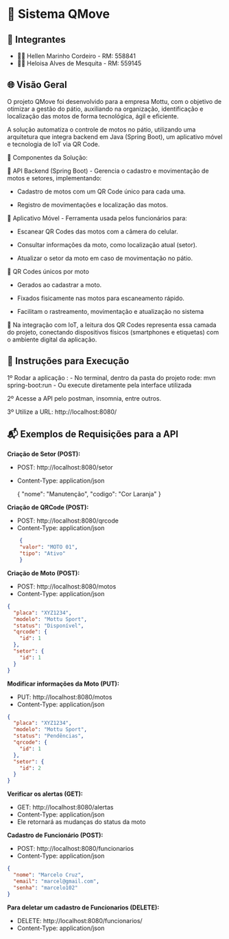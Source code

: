 # 🔲 Sistema QMove



## 👥 Integrantes

- 👩‍💻 Hellen Marinho Cordeiro - RM: 558841
- 👩‍💻 Heloisa Alves de Mesquita - RM: 559145 
## 🌐 Visão Geral

O projeto QMove foi desenvolvido para a empresa Mottu, com o objetivo de otimizar a gestão do pátio, auxiliando na organização, identificação e localização das motos de forma tecnológica, ágil e eficiente.

A solução automatiza o controle de motos no pátio, utilizando uma arquitetura que integra backend em Java (Spring Boot), um aplicativo móvel e tecnologia de IoT via QR Code.

🧩 Componentes da Solução:

🔗 API Backend (Spring Boot) - Gerencia o cadastro e movimentação de motos e setores, implementando:

- Cadastro de motos com um QR Code único para cada uma.
  
- Registro de movimentações e localização das motos.

📱 Aplicativo Móvel - Ferramenta usada pelos funcionários para:

- Escanear QR Codes das motos com a câmera do celular.

- Consultar informações da moto, como localização atual (setor).

- Atualizar o setor da moto em caso de movimentação no pátio.
  
📸 QR Codes únicos por moto

- Gerados ao cadastrar a moto.

- Fixados fisicamente nas motos para escaneamento rápido.

- Facilitam o rastreamento, movimentação e atualização no sistema
  
🔌 Na integração com IoT, a leitura dos QR Codes representa essa  camada do projeto, conectando dispositivos físicos (smartphones e etiquetas) com o ambiente digital da aplicação.

## 🚀 Instruções para Execução

1º Rodar a aplicação :
    - No terminal, dentro da pasta do projeto rode: mvn spring-boot:run 
    - Ou execute diretamente pela interface utilizada

2º Acesse a API pelo postman, insomnia, entre outros.

3º Utilize a URL: http://localhost:8080/

## 📬 Exemplos de Requisições para a API

**Criação de Setor (POST):**

- POST: http://localhost:8080/setor
- Content-Type: application/json

    {
    "nome": "Manutenção",
    "codigo": "Cor Laranja"
    }

**Criação de QRCode (POST):**

- POST: http://localhost:8080/qrcode
- Content-Type: application/json
```json
    {
    "valor": "MOTO 01",
    "tipo": "Ativo"
    }
```
**Criação de Moto (POST):**

- POST: http://localhost:8080/motos
- Content-Type: application/json
```json
{
  "placa": "XYZ1234",
  "modelo": "Mottu Sport",
  "status": "Disponível",
  "qrcode": {
    "id": 1
  },
  "setor": {
    "id": 1
  }
}
```
**Modificar informações da Moto (PUT):**

- PUT: http://localhost:8080/motos
- Content-Type: application/json
```json
{
  "placa": "XYZ1234",
  "modelo": "Mottu Sport",
  "status": "Pendências",
  "qrcode": {
    "id": 1
  },
  "setor": {
    "id": 2
  }
}
```

**Verificar os alertas (GET):**

- GET: http://localhost:8080/alertas
- Content-Type: application/json
- Ele retornará as mudanças do status da moto


**Cadastro de Funcionário (POST):**

- POST: http://localhost:8080/funcionarios
- Content-Type: application/json
```json
{
  "nome": "Marcelo Cruz",
  "email": "marcel@gmail.com",
  "senha": "marcelo102"
}
```
**Para deletar um cadastro de Funcionarios (DELETE):**

- DELETE: http://localhost:8080/funcionarios/
- Content-Type: application/json
